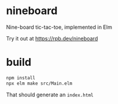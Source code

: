 # nineboard
Nine-board tic-tac-toe, implemented in Elm

Try it out at https://rpb.dev/nineboard

# build

```bash
npm install
npx elm make src/Main.elm
```

That should generate an `index.html`
